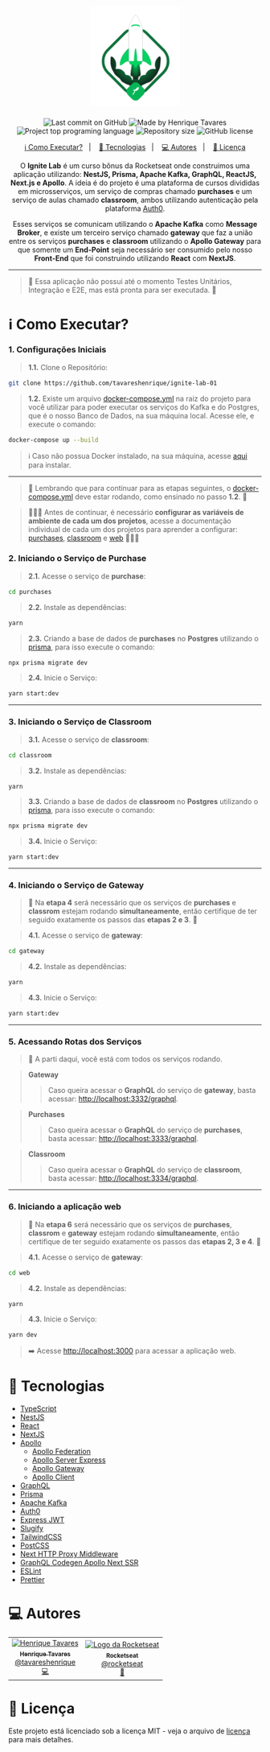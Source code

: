 <h1 align="center">
  <img alt="Ignite Lab" title="Ignite Lab" src="https://raw.githubusercontent.com/tavareshenrique/ignite-lab-01/fdc436f7cf6b78de9683118fb7a0f000a5a4ae6f/assets/logo.svg" width="180px" />
</h1>

<p align="center">
  <img alt="Last commit on GitHub" src="https://img.shields.io/github/last-commit/tavareshenrique/ignite-lab-01?color=4ad862">
  <img alt="Made by Henrique Tavares" src="https://img.shields.io/badge/made%20by-Henrique Tavares-%20?color=4ad862">
  <img alt="Project top programing language" src="https://img.shields.io/github/languages/top/tavareshenrique/ignite-lab-01?color=4ad862">
  <img alt="Repository size" src="https://img.shields.io/github/repo-size/tavareshenrique/ignite-lab-01?color=4ad862">
  <img alt="GitHub license" src="https://img.shields.io/github/license/tavareshenrique/ignite-lab-01?color=4ad862">
</p>

<p align="center">
  <a href="#information_source-como-executar">ℹ️ Como Executar?</a>&nbsp;&nbsp;&nbsp;|&nbsp;&nbsp;&nbsp;
  <a href="#rocket-tecnologias">🚀 Tecnologias</a>&nbsp;&nbsp;&nbsp;|&nbsp;&nbsp;&nbsp;
  <a href="#computer-autores">💻 Autores</a>&nbsp;&nbsp;&nbsp;|&nbsp;&nbsp;&nbsp;
  <a href="#memo-licença">📝 Licença</a>
</p>

<p align="center">
  O <b>Ignite Lab</b> é um curso bônus da Rocketseat onde construimos uma aplicação utilizando: <b>NestJS, Prisma, Apache Kafka, GraphQL, ReactJS, Next.js e Apollo</b>. A ideia é do projeto é uma plataforma de cursos divididas em microsserviços, um serviço de compras chamado <b>purchases</b> e um serviço de aulas chamado <b>classroom</b>, ambos utilizando autenticação pela plataforma <a href="https://auth0.com/pt">Auth0</a>.
</p>

<p align="center">
  Esses serviços se comunicam utilizando o <b>Apache Kafka</b> como <b>Message Broker</b>, e existe um terceiro serviço chamado <b>gateway</b> que faz a união entre os serviços <b>purchases</b> e <b>classroom</b> utilizando o <b>Apollo Gateway</b> para que somente um <b>End-Point</b> seja necessário ser consumido pelo nosso <b>Front-End</b> que foi construindo utilizando <b>React</b> com <b>NextJS</b>.
</p>

---

> 🧪 Essa aplicação não possui até o momento Testes Unitários, Integração e E2E, mas está pronta para ser executada. 🧪

# :information_source: Como Executar?

### 1. Configurações Iniciais

> **1.1.** Clone o Repositório:

```bash
git clone https://github.com/tavareshenrique/ignite-lab-01
```

> **1.2.** Existe um arquivo [docker-compose.yml](./docker-compose.yml) na raiz do projeto para você utilizar para poder executar os serviços do Kafka e do Postgres, que é o nosso Banco de Dados, na sua máquina local. Acesse ele, e execute o comando:

```bash
docker-compose up --build
```

> ℹ️  Caso não possua Docker instalado, na sua máquina, acesse [aqui](https://docs.docker.com/engine/install/) para instalar.

---

> 🚨 Lembrando que para continuar para as etapas seguintes, o [docker-compose.yml](./docker-compose.yml) deve estar rodando, como ensinado no passo **1.2**. 🚨

> 🚨🚨🚨 Antes de continuar, é necessário **configurar as variáveis de ambiente de cada um dos projetos**, acesse a documentação individual de cada um dos projetos para aprender a configurar: [purchases](./purchases/), [classroom](./classroom/) e [web](./web/) 🚨🚨🚨

### 2. Iniciando o Serviço de Purchase

> **2.1.** Acesse o serviço de **purchase**:

```bash
cd purchases
```

> **2.2.** Instale as dependências:

```bash
yarn
```

> **2.3.** Criando a base de dados de **purchases** no **Postgres** utilizando o [prisma](https://www.prisma.io/), para isso execute o comando:

```bash
npx prisma migrate dev
```

> **2.4.** Inicie o Serviço:

```bash
yarn start:dev
```
---

### 3. Iniciando o Serviço de Classroom

> **3.1.** Acesse o serviço de **classroom**:

```bash
cd classroom
```

> **3.2.** Instale as dependências:

```bash
yarn
```

> **3.3.** Criando a base de dados de **classroom** no **Postgres** utilizando o [prisma](https://www.prisma.io/), para isso execute o comando:

```bash
npx prisma migrate dev
```

> **3.4.** Inicie o Serviço:

```bash
yarn start:dev
```

---

### 4. Iniciando o Serviço de Gateway

> 🚨 Na **etapa 4** será necessário que os serviços de **purchases** e **classrom** estejam rodando **simultaneamente**, então certifique de ter seguido exatamente os passos das **etapas 2 e 3**. 🚨


> **4.1.** Acesse o serviço de **gateway**:

```bash
cd gateway
```

> **4.2.** Instale as dependências:

```bash
yarn
```

> **4.3.** Inicie o Serviço:

```bash
yarn start:dev
```

---

### 5. Acessando Rotas dos Serviços

> 🎉  A parti daqui, você está com todos os serviços rodando.

> **Gateway**
>> Caso queira acessar o **GraphQL** do serviço de **gateway**, basta acessar: [http://localhost:3332/graphql](http://localhost:3332/graphql).

> **Purchases**
>> Caso queira acessar o **GraphQL** do serviço de **purchases**, basta acessar: [http://localhost:3333/graphql](http://localhost:3333/graphql).

> **Classroom**
>> Caso queira acessar o **GraphQL** do serviço de **classroom**, basta acessar: [http://localhost:3334/graphql](http://localhost:3334/graphql).

---

### 6. Iniciando a aplicação web

> 🚨 Na **etapa 6** será necessário que os serviços de **purchases**, **classrom** e **gateway** estejam rodando **simultaneamente**, então certifique de ter seguido exatamente os passos das **etapas 2, 3 e 4**. 🚨


> **4.1.** Acesse o serviço de **gateway**:

```bash
cd web
```

> **4.2.** Instale as dependências:

```bash
yarn
```

> **4.3.** Inicie o Serviço:

```bash
yarn dev
```

> ➡️ Acesse [http://localhost:3000](http://localhost:3000) para acessar a aplicação web.


# :rocket: Tecnologias

- [TypeScript](https://www.typescriptlang.org/)
- [NestJS](https://nestjs.com/)
- [React](https://pt-br.reactjs.org/)
- [NextJS](https://nextjs.org/)
- [Apollo](apollographql.com)
  - [Apollo Federation](https://www.npmjs.com/package/@apollo/federation)
  - [Apollo Server Express](https://www.npmjs.com/package/apollo-server-express)
  - [Apollo Gateway](https://www.npmjs.com/package/@apollo/gateway)
  - [Apollo Client](https://www.npmjs.com/package/@apollo/client)
- [GraphQL](https://graphql.org/)
- [Prisma](https://www.prisma.io/)
- [Apache Kafka](https://kafka.apache.org/)
- [Auth0](https://auth0.com/pt)
- [Express JWT](https://www.npmjs.com/package/express-jwt)
- [Slugify](https://www.npmjs.com/package/slugify)
- [TailwindCSS](https://tailwindcss.com/)
- [PostCSS](https://postcss.org/)
- [Next HTTP Proxy Middleware](https://www.npmjs.com/package/next-http-proxy-middleware)
- [GraphQL Codegen Apollo Next SSR](https://www.npmjs.com/package/graphql-codegen-apollo-next-ssr)
- [ESLint](https://eslint.org/)
- [Prettier](https://prettier.io/)

# :computer: Autores

<table>
  <tr>
    <td align="center">
      <a href="http://github.com/tavareshenrique/">
        <img src="https://avatars1.githubusercontent.com/u/27022914?v=4" width="100px;" alt="Henrique Tavares"/>
        <br />
        <sub>
          <b>Henrique Tavares</b>
        </sub>
       </a>
       <br />
       <a href="https://www.linkedin.com/in/tavareshenrique/" title="Linkedin">@tavareshenrique</a>
       <br />
       <a href="https://github.com/tavareshenrique/go-barber-web-ts/commits?author=tavareshenrique" title="Code">💻</a>
    </td>
    <td align="center">
      <a href="http://github.com/rocketseat/">
        <img src="https://avatars.githubusercontent.com/u/28929274?s=200&v=4" width="100px;" alt="Logo da Rocketseat"/>
        <br />
        <sub>
          <b>Rocketseat</b>
        </sub>
       </a>
       <br />
       <a href="http://github.com/rocketseat/" title="Linkedin">@rocketseat</a>
       <br />
       <a href="https://github.com/tavareshenrique/go-barber-web-ts/commits?author=tavareshenrique" title="Education Platform">🚀</a>
    </td>
  </tr>
</table>

# :memo: Licença

Este projeto está licenciado sob a licença MIT - veja o arquivo de [licença](https://github.com/tavareshenrique/go-barber-mobile-ts/blob/master/LICENSE.md) para mais detalhes.
